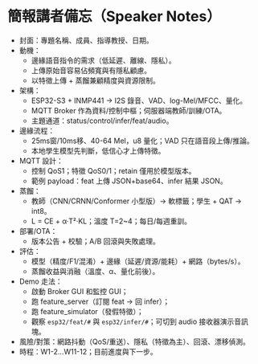# 簡報講者備忘（Speaker Notes）

- 封面：專題名稱、成員、指導教授、日期。
- 動機：
  - 邊緣語音指令的需求（低延遲、離線、隱私）。
  - 上傳原始音容易佔頻寬與有隱私顧慮。
  - 以特徵上傳 + 蒸餾兼顧精度與資源限制。
- 架構：
  - ESP32-S3 + INMP441 → I2S 錄音、VAD、log-Mel/MFCC、量化。
  - MQTT Broker 作為資料/控制中樞；伺服器端教師/訓練/OTA。
  - 主題通道：status/control/infer/feat/audio。
- 邊緣流程：
  - 25ms窗/10ms移、40-64 Mel，u8 量化；VAD 只在語音段上傳/推論。
  - 本地學生模型先判斷，低信心才上傳特徵。
- MQTT 設計：
  - 控制 QoS1；特徵 QoS0/1；retain 僅用於模型版本。
  - 範例 payload：feat 上傳 JSON+base64、infer 結果 JSON。
- 蒸餾：
  - 教師（CNN/CRNN/Conformer 小型版）→ 軟標籤；學生 + QAT → int8。
  - L = CE + α·T²·KL；溫度 T=2~4；每日/每週重訓。
- 部署/OTA：
  - 版本公告 + 校驗；A/B 回滾與失敗處理。
- 評估：
  - 模型（精度/F1/混淆）+ 邊緣（延遲/資源/能耗）+ 網路（bytes/s）。
  - 蒸餾收益與消融（溫度、α、量化前後）。
- Demo 走法：
  - 啟動 Broker GUI 和監控 GUI；
  - 跑 feature_server（訂閱 feat → 回 infer）；
  - 跑 feature_simulator（發假特徵）；
  - 觀察 `esp32/feat/#` 與 `esp32/infer/#`；可切到 audio 接收器演示音訊塊。
- 風險/對策：網路抖動（QoS/重送）、隱私（特徵為主）、回滾、漂移偵測。
- 時程：W1-2…W11-12；目前進度與下一步。

